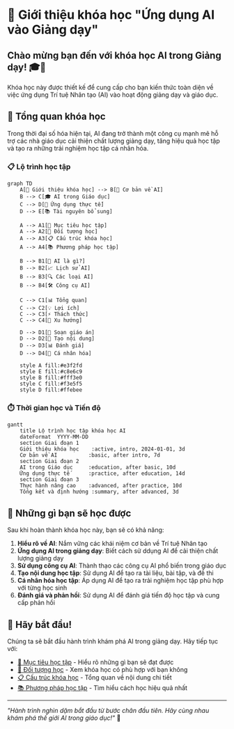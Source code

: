 # 📖 Giới thiệu khóa học "Ứng dụng AI vào Giảng dạy"

## Chào mừng bạn đến với khóa học AI trong Giảng dạy! 🎓🤖

Khóa học này được thiết kế để cung cấp cho bạn kiến thức toàn diện về việc ứng dụng Trí tuệ Nhân tạo (AI) vào hoạt động giảng dạy và giáo dục.

## 🌟 Tổng quan khóa học

Trong thời đại số hóa hiện tại, AI đang trở thành một công cụ mạnh mẽ hỗ trợ các nhà giáo dục cải thiện chất lượng giảng dạy, tăng hiệu quả học tập và tạo ra những trải nghiệm học tập cá nhân hóa.

### 📋 Lộ trình học tập

```mermaid
graph TD
    A[📖 Giới thiệu khóa học] --> B[🤖 Cơ bản về AI]
    B --> C[🎓 AI trong Giáo dục]
    C --> D[💼 Ứng dụng thực tế]
    D --> E[📚 Tài nguyên bổ sung]
    
    A --> A1[🎯 Mục tiêu học tập]
    A --> A2[👥 Đối tượng học]
    A --> A3[📋 Cấu trúc khóa học]
    A --> A4[📚 Phương pháp học tập]
    
    B --> B1[🧠 AI là gì?]
    B --> B2[📈 Lịch sử AI]
    B --> B3[🔍 Các loại AI]
    B --> B4[🛠️ Công cụ AI]
    
    C --> C1[📊 Tổng quan]
    C --> C2[💡 Lợi ích]
    C --> C3[⚡ Thách thức]
    C --> C4[🚀 Xu hướng]
    
    D --> D1[📝 Soạn giáo án]
    D --> D2[🎨 Tạo nội dung]
    D --> D3[📊 Đánh giá]
    D --> D4[🎯 Cá nhân hóa]
    
    style A fill:#e3f2fd
    style E fill:#c8e6c9
    style B fill:#fff3e0
    style C fill:#f3e5f5
    style D fill:#ffebee
```

### ⏱️ Thời gian học và Tiến độ

```mermaid
gantt
    title Lộ trình học tập khóa học AI
    dateFormat  YYYY-MM-DD
    section Giai đoạn 1
    Giới thiệu khóa học    :active, intro, 2024-01-01, 3d
    Cơ bản về AI          :basic, after intro, 7d
    section Giai đoạn 2
    AI trong Giáo dục     :education, after basic, 10d
    Ứng dụng thực tế      :practice, after education, 14d
    section Giai đoạn 3
    Thực hành nâng cao    :advanced, after practice, 10d
    Tổng kết và định hướng :summary, after advanced, 3d
```

## 🎯 Những gì bạn sẽ học được

Sau khi hoàn thành khóa học này, bạn sẽ có khả năng:

1. **Hiểu rõ về AI**: Nắm vững các khái niệm cơ bản về Trí tuệ Nhân tạo
2. **Ứng dụng AI trong giảng dạy**: Biết cách sử ddụng AI để cải thiện chất lượng giảng dạy
3. **Sử dụng công cụ AI**: Thành thạo các công cụ AI phổ biến trong giáo dục
4. **Tạo nội dung học tập**: Sử dụng AI để tạo ra tài liệu, bài tập, và đề thi
5. **Cá nhân hóa học tập**: Áp dụng AI để tạo ra trải nghiệm học tập phù hợp với từng học sinh
6. **Đánh giá và phản hồi**: Sử dụng AI để đánh giá tiến độ học tập và cung cấp phản hồi

## 🚀 Hãy bắt đầu!

Chúng ta sẽ bắt đầu hành trình khám phá AI trong giảng dạy. Hãy tiếp tục với:

- [🎯 Mục tiêu học tập](/introduction/muc-tieu) - Hiểu rõ những gì bạn sẽ đạt được
- [👥 Đối tượng học](/introduction/doi-tuong) - Xem khóa học có phù hợp với bạn không
- [📋 Cấu trúc khóa học](/introduction/cau-truc) - Tổng quan về nội dung chi tiết
- [📚 Phương pháp học tập](/introduction/phuong-phap) - Tìm hiểu cách học hiệu quả nhất

---

*"Hành trình nghìn dặm bắt đầu từ bước chân đầu tiên. Hãy cùng nhau khám phá thế giới AI trong giáo dục!"* 🌟
